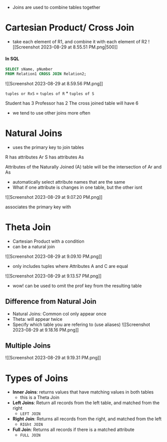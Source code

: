 - Joins are used to combine tables together

# Cartesian Product/ Cross Join
- take each element of R1, and combine it with each element of R2
![[Screenshot 2023-08-29 at 8.55.51 PM.png|500]]
#### In SQL
```SQL
SELECT sName, pNumber
FROM Relation1 CROSS JOIN Relation2;
```

![[Screenshot 2023-08-29 at 8.59.56 PM.png]]

`tuples or RxS` = `tuples of R` * `tuples of S`

Student has 3
Professor has 2
The cross joined table will have 6

- we tend to use other joins more often

# Natural Joins
- uses the primary key to join tables

R has attributes Ar
S has attributes As

Attributes of the Naturally Joined (A) table will be the intersection of Ar and As

- automatically select attribute names that are the same
- What if one attribute is changes in one table, but the other isnt

![[Screenshot 2023-08-29 at 9.07.20 PM.png]]

associates the primary key with 


# Theta Join
- Cartesian Product with a condition
- can be a natural join

![[Screenshot 2023-08-29 at 9.09.10 PM.png]]

- only includes tuples where Attributes A and C are equal

![[Screenshot 2023-08-29 at 9.13.57 PM.png]]

- wow! can be used to omit the prof key from the resulting table

## Difference from Natural Join
- Natural Joins: Common col only appear once
- Theta: will appear twice
- Specify which table you are refering to (use aliases)
![[Screenshot 2023-08-29 at 9.18.16 PM.png]]


## Multiple Joins
![[Screenshot 2023-08-29 at 9.19.31 PM.png]]

# Types of Joins

- **Inner Joins**: returns values that have matching values in both tables
	-  this is a Theta Join
- **Left Joins**: Return all records from the left table, and matched from the right
	- `LEFT JOIN`
- **Right Join**: Returns all records from the right, and matched from the left
	- `RIGht JOIN`
- **Full Join**: Returns all records if there is a matched attribute
	- `FULL JOIN`